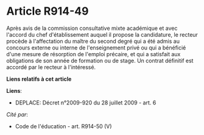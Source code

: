 # Article R914-49

Après avis de la commission consultative mixte académique et avec l'accord du  chef d'établissement auquel il propose la
candidature, le recteur procède à  l'affectation du maître du second degré qui a été admis au concours externe ou  interne de
l'enseignement privé ou qui a bénéficié d'une mesure de résorption de  l'emploi précaire, et qui a satisfait aux obligations
de son année de formation  ou de stage. Un contrat définitif est accordé par le recteur à l'intéressé.

**Liens relatifs à cet article**

**Liens**:

  - DEPLACE: Décret n°2009-920 du 28 juillet 2009 - art. 6

_Cité par_:

  - Code de l'éducation - art. R914-50 (V)
